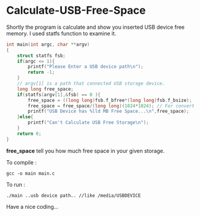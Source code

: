 # Calculate-USB-Free-Space

Shortly the program is calculate and show you inserted USB device free memory.
I used statfs function to examine it.

``` C++
int main(int argc, char **argv)
{
	struct statfs fsb;
	if(argc <= 1){
		printf("Please Enter a USB device path\n");
		return -1;
	}
	// argv[1] is a path that connected USB storage device.
	long long free_space;
	if(statfs(argv[1],&fsb) == 0 ){
		free_space = ((long long)fsb.f_bfree*(long long)fsb.f_bsize);
		free_space = free_space/(long long)(1024*1024); // For convert MB
		printf("USB Device has %lld MB Free Space...\n",free_space);	
	}else{
		printf("Can't Calculate USB Free Storage\n");
	}	
	return 0;
}
```

**free_space** tell you how much free space in your given storage.


To compile : 
  
    gcc -o main main.c
  
To run     : 

    ./main ..usb device path.. //like /media/USBDEVICE

Have a nice coding...
